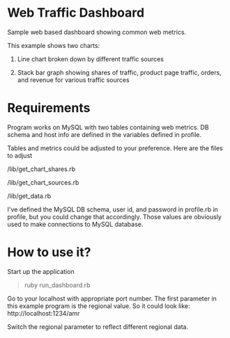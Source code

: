 # **Web Traffic Dashboard**

Sample web based dashboard showing common web metrics.  

This example shows two charts:

1) Line chart broken down by different traffic sources

2) Stack bar graph showing shares of traffic, product page traffic, orders, and revenue for various traffic sources

# **Requirements**

Program works on MySQL with two tables containing web metrics.  DB schema and host info are defined in the variables defined in profile.

Tables and metrics could be adjusted to your preference.  Here are the files to adjust

/lib/get_chart_shares.rb

/lib/get_chart_sources.rb

/lib/get_data.rb

I've defined the MySQL DB schema, user id, and password in profile.rb in profile, but you could change that accordingly.  Those values are obviously used to make connections to MySQL database.

# **How to use it?**

Start up the application

> ruby run_dashboard.rb

Go to your localhost with appropriate port number.  The first parameter in this example program is the regional value.  So it could look like:  http://localhost:1234/amr

Switch the regional parameter to reflect different regional data.

 

